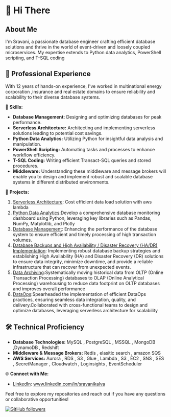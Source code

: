 # 👋 Hi There

## About Me
I'm Sravani, a passionate database engineer crafting efficient database solutions and thrive in the world of event-driven and loosely coupled microservices.
My expertise extends to  Python data analytics, PowerShell scripting, and T-SQL coding

## 💼 Professional Experience
With 12 years of hands-on experience, I've worked  in multinational energy corporation ,insurance and real estate domains to  ensure reliability and scalability to their diverse database systems.

🔧 **Skills:**
- **Database Management:** Designing and optimizing databases for peak performance.
- **Serverless Architecture:** Architecting and implementing serverless solutions leading to potential cost savings.
- **Python Data Analytics:** Utilizing Python for insightful data analysis and manipulation.
- **PowerShell Scripting:** Automating tasks and processes to enhance workflow efficiency.
- **T-SQL Coding:** Writing efficient Transact-SQL queries and stored procedures.
- **Middleware:** Understanding these middleware and message brokers will enable you to design and implement robust and scalable database systems in different distributed environments.

🚀 **Projects:**
1. [Serverless Architecture](#): Cost efficient data load solution with aws lambda
2. [Python Data Analytics](#):Develop a comprehensive database monitoring dashboard using Python, leveraging key libraries such as Pandas, NumPy, Matplotlib, and Plotly
3. [Database Management](#): Enhancing the performance of the database system to ensure efficient and timely processing of high transaction volumes.
4. [Database Backups and High Availability / Disaster Recovery (HA/DR) Implementation](#): Implementing robust database backup strategies and establishing High Availability (HA) and Disaster Recovery (DR) solutions to ensure data integrity, minimize downtime, and provide a reliable infrastructure that can recover from unexpected events.
5. [Data Archiving](#):Systematically moving historical data from OLTP (Online Transaction Processing) databases to OLAP (Online Analytical Processing) warehousing to reduce data footprint on OLTP databases and improves overall performance
6. [DataOps](#):Spearheaded the implementation of efficient DataOps practices, ensuring seamless data integration, quality, and delivery.Collaborated with cross-functional teams to design and optimize databases, leveraging serverless architecture for scalability

 ## 🛠️ Technical Proficiency
- **Database Technologies:** MySQL , PostgreSQL , MSSQL , MongoDB ,DynamoDB , Redshift
- **Middleware & Message Brokers:** Redis , elasitic search , amazon SQS
- **AWS Services:** Aurora , RDS , S3 , Glue , Lambda , S3 , EC2 , SNS , SES , SecretManager , Cloudwatch , Loginsights , EventScheduler 

🌐 **Connect with Me:**
- [LinkedIn](#): www.linkedin.com/in/sravanikalva



Feel free to explore my repositories and reach out if you have any questions or collaborative opportunities!

[![GitHub followers](https://img.shields.io/github/followers/your-username?style=social)](https://github.com/your-username)
